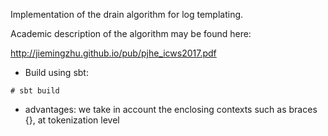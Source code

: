 Implementation of the drain algorithm for log templating.

Academic description of the algorithm may be found here:

http://jiemingzhu.github.io/pub/pjhe_icws2017.pdf

- Build using sbt:

```
# sbt build
```

- advantages:
    we take in account the enclosing contexts such as braces {}, at tokenization level